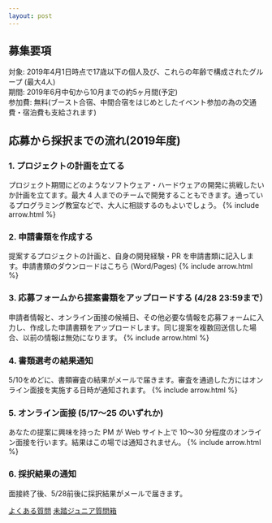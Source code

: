 ```yaml
---
layout: post
---
```

## 募集要項
対象: 2019年4月1日時点で17歳以下の個人及び、これらの年齢で構成されたグループ (最大4人)  
期間: 2019年6月中旬から10月までの約5ヶ月間(予定)  
参加費: 無料(ブースト合宿、中間合宿をはじめとしたイベント参加の為の交通費・宿泊費も支給されます)

## 応募から採択までの流れ(2019年度)
### 1. プロジェクトの計画を立てる
プロジェクト期間にどのようなソフトウェア・ハードウェアの開発に挑戦したいか計画を立てます。最大 4 人までのチームで開発することもできます。通っているプログラミング教室などで、大人に相談するのもよいでしょう。
{% include arrow.html %}

### 2. 申請書類を作成する
提案するプロジェクトの計画と、自身の開発経験・PR を申請書類に記入します。申請書類のダウンロードはこちら (Word/Pages)
{% include arrow.html %}

### 3. 応募フォームから提案書類をアップロードする (4/28 23:59まで）
申請者情報と、オンライン面接の候補日、その他必要な情報を応募フォームに入力し、作成した申請書類をアップロードします。同じ提案を複数回送信した場合、以前の情報は無効になります。
{% include arrow.html %}

### 4. 書類選考の結果通知
5/10をめどに、書類審査の結果がメールで届きます。審査を通過した方にはオンライン面接を実施する日時が通知されます。
{% include arrow.html %}

### 5. オンライン面接 (5/17～25 のいずれか)
あなたの提案に興味を持った PM が Web サイト上で 10〜30 分程度のオンライン面接を行います。結果はこの場では通知されません。
{% include arrow.html %}

### 6. 採択結果の通知
面接終了後、5/28前後に採択結果がメールで届きます。

<a href="/" class="button">よくある質問</a>
<a href="/" class="button">未踏ジュニア質問箱</a>
